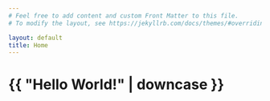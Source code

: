 ```yaml
---
# Feel free to add content and custom Front Matter to this file.
# To modify the layout, see https://jekyllrb.com/docs/themes/#overriding-theme-defaults

layout: default
title: Home
---
```

<div class="sec-Section">
  <div class="sec-Section_Inner">
    <div class="sec-Section_Body">
      <h1>{{ "Hello World!" | downcase }}</h1>
    </div>
  </div>
</div>
